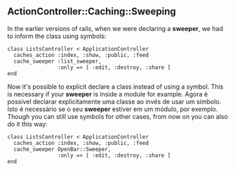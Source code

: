 ## ActionController::Caching::Sweeping

In the earlier versions of rails, when we were declaring a **sweeper**, we had to inform the class using symbols:

	class ListsController < ApplicationController
	  caches_action :index, :show, :public, :feed
	  cache_sweeper :list_sweeper,
	                :only => [ :edit, :destroy, :share ]
	end
	
Now it's possible to explicit declare a class instead of using a symbol. This is necessary if your **sweeper** is inside a module for example. 
Agora é possível declarar explicitamente uma classe ao invés de usar um símbolo. Isto é necessário se o seu **sweeper** estiver em um módulo, por exemplo. Though you can still use symbols for other cases, from now on you can also do it this way:

	class ListsController < ApplicationController
	  caches_action :index, :show, :public, :feed
	  cache_sweeper OpenBar::Sweeper,
	                :only => [ :edit, :destroy, :share ]
	end